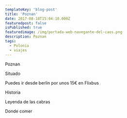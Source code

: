 ```yaml
---
templateKey: 'blog-post'
title: 'Poznan'
date: 2017-08-18T15:04:10.000Z
featuredpost: false
isPublished: true
featuredimage: /img/portada-web-navegante-del-caos.png
description: Poznan
tags:
  - Polonia
  - viajes
---
```

Poznan

Situado

Puedes ir desde berlin por unos 15€ en Flixbus

Historia

Leyenda de las cabras

Donde comer
